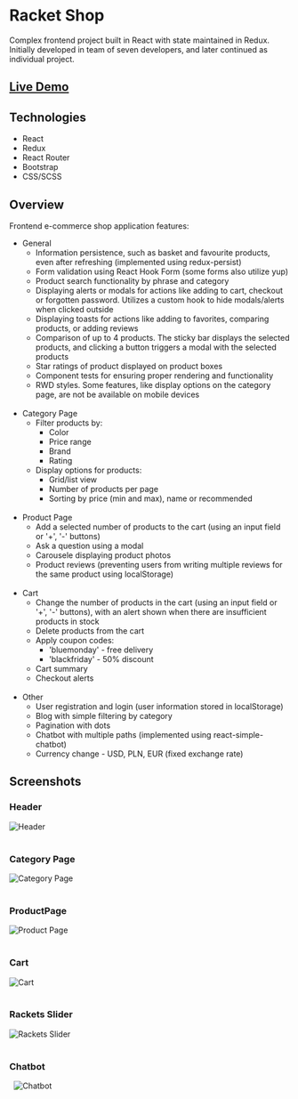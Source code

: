 # Racket Shop

Complex frontend project built in React with state maintained in
Redux. Initially developed in team of seven developers, and later continued as individual project.

## [Live Demo](https://racket-shop-e-commerce.vercel.app)

## Technologies

- React
- Redux
- React Router
- Bootstrap
- CSS/SCSS

## Overview

Frontend e-commerce shop application features: 
* General
  * Information persistence, such as basket and favourite products, even after refreshing (implemented using redux-persist)
  * Form validation using React Hook Form (some forms also utilize yup)  
  * Product search functionality by phrase and category
  * Displaying alerts or modals for actions like adding to cart, checkout or forgotten password. Utilizes a custom hook to hide modals/alerts when clicked outside
  * Displaying toasts for actions like adding to favorites, comparing products, or adding reviews
  * Comparison of up to 4 products. The sticky bar displays the selected products, and clicking a button triggers a modal with the selected products
  * Star ratings of product displayed on product boxes
  * Component tests for ensuring proper rendering and functionality
  * RWD styles. Some features, like display options on the category page, are not be available on mobile devices  
  &nbsp;
* Category Page
  * Filter products by:
    * Color
    * Price range
    * Brand
    * Rating
  * Display options for products:
    * Grid/list view
    * Number of products per page
    * Sorting by price (min and max), name or recommended  
  &nbsp;
* Product Page
  * Add a selected number of products to the cart (using an input field or '+', '-' buttons)
  * Ask a question using a modal  
  * Carousele displaying product photos
  * Product reviews (preventing users from writing multiple reviews for the same product using localStorage)  
   &nbsp;
* Cart 
  * Change the number of products in the cart (using an input field or '+', '-' buttons), with an alert shown when there are insufficient products in stock
  * Delete products from the cart
  * Apply coupon codes:
    * 'bluemonday' - free delivery
    * 'blackfriday' - 50% discount
  * Cart summary
  * Checkout alerts  
  &nbsp;
* Other 
  * User registration and login (user information stored in localStorage)
  * Blog with simple filtering by category
  * Pagination with dots
  * Chatbot with multiple paths (implemented using react-simple-chatbot)
  * Currency change - USD, PLN, EUR (fixed exchange rate)

## Screenshots 

### Header  
![Header](/public/images/screenshots/racketshop-header.png)  
  &nbsp;  
### Category Page
![Category Page](/public/images/screenshots/racketshop-categoryPage.png)  
  &nbsp;  
### ProductPage
![Product Page](/public/images/screenshots/racketshop-productPage.png)  
  &nbsp;  
### Cart
![Cart](/public/images/screenshots/racketshop-cart.png)  
  &nbsp;  
### Rackets Slider
![Rackets Slider](/public/images/screenshots/racketshop-racketsGallery.png)  
  &nbsp;  
### Chatbot  
  &nbsp;
![Chatbot](/public/images/screenshots/racketshop-chatbot.png)